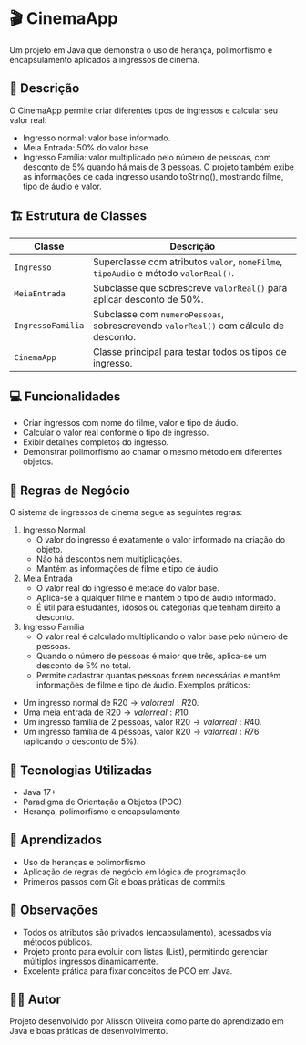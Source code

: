 # 🎬 CinemaApp

Um projeto em Java que demonstra o uso de herança, polimorfismo e encapsulamento aplicados a ingressos de cinema.

## 📝 Descrição

O CinemaApp permite criar diferentes tipos de ingressos e calcular seu valor real:
- Ingresso normal: valor base informado.
- Meia Entrada: 50% do valor base.
- Ingresso Família: valor multiplicado pelo número de pessoas, com desconto de 5% quando há mais de 3 pessoas.
O projeto também exibe as informações de cada ingresso usando toString(), mostrando filme, tipo de áudio e valor.

## 🏗️ Estrutura de Classes

| Classe            | Descrição                                                                            |
| ----------------- | ------------------------------------------------------------------------------------ |
| `Ingresso`        | Superclasse com atributos `valor`, `nomeFilme`, `tipoAudio` e método `valorReal()`.  |
| `MeiaEntrada`     | Subclasse que sobrescreve `valorReal()` para aplicar desconto de 50%.                |
| `IngressoFamilia` | Subclasse com `numeroPessoas`, sobrescrevendo `valorReal()` com cálculo de desconto. |
| `CinemaApp`       | Classe principal para testar todos os tipos de ingresso.                             |


## 💻 Funcionalidades
- Criar ingressos com nome do filme, valor e tipo de áudio.
- Calcular o valor real conforme o tipo de ingresso.
- Exibir detalhes completos do ingresso.
- Demonstrar polimorfismo ao chamar o mesmo método em diferentes objetos.

## 📜 Regras de Negócio
O sistema de ingressos de cinema segue as seguintes regras:
1. Ingresso Normal
   - O valor do ingresso é exatamente o valor informado na criação do objeto.
   - Não há descontos nem multiplicações.
   - Mantém as informações de filme e tipo de áudio.
2. Meia Entrada
   - O valor real do ingresso é metade do valor base.
   - Aplica-se a qualquer filme e mantém o tipo de áudio informado.
   - É útil para estudantes, idosos ou categorias que tenham direito a desconto.
3. Ingresso Família
   - O valor real é calculado multiplicando o valor base pelo número de pessoas.
   - Quando o número de pessoas é maior que três, aplica-se um desconto de 5% no total.
   - Permite cadastrar quantas pessoas forem necessárias e mantém informações de filme e tipo de áudio.
Exemplos práticos:
- Um ingresso normal de R$20 → valor real: R$20.
- Uma meia entrada de R$20 → valor real: R$10.
- Um ingresso família de 2 pessoas, valor R$20 → valor real: R$40.
- Um ingresso família de 4 pessoas, valor R$20 → valor real: R$76 (aplicando o desconto de 5%).

## 🚀 Tecnologias Utilizadas
- Java 17+
- Paradigma de Orientação a Objetos (POO)
- Herança, polimorfismo e encapsulamento

## 📖 Aprendizados
 - Uso de heranças e polimorfismo
 - Aplicação de regras de negócio em lógica de programação
 - Primeiros passos com Git e boas práticas de commits

## 📌 Observações
- Todos os atributos são privados (encapsulamento), acessados via métodos públicos.
- Projeto pronto para evoluir com listas (List<Ingresso>), permitindo gerenciar múltiplos ingressos dinamicamente.
- Excelente prática para fixar conceitos de POO em Java.

## 👨‍💻 Autor
Projeto desenvolvido por Alisson Oliveira como parte do aprendizado em Java e boas práticas de desenvolvimento.